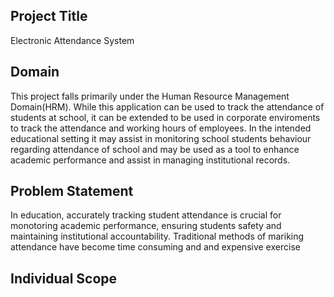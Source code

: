 ## Project Title 
Electronic Attendance System

## Domain
This project falls primarily under the Human Resource Management Domain(HRM). While this application can be used to track the attendance of students at school, it can be extended to be used in corporate enviroments to track the attendance and working hours of employees.  In the intended educational setting it may assist in monitoring school students behaviour regarding attendance of school and may be used as a tool to enhance academic performance and assist in managing institutional records.

## Problem Statement
In education, accurately tracking student attendance is crucial for monotoring academic performance, ensuring students safety and maintaining institutional accountability. Traditional methods of mariking attendance have become time consuming and and expensive exercise

## Individual Scope

